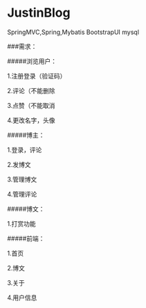 # JustinBlog
SpringMVC,Spring,Mybatis     BootstrapUI mysql

###需求：

#####浏览用户：

1.注册登录（验证码）

2.评论（不能删除

3.点赞（不能取消

4.更改名字，头像

#####博主：

1.登录，评论

2.发博文

3.管理博文

4.管理评论

#####博文：

1.打赏功能

#####前端：

1.首页

2.博文

3.关于

4.用户信息